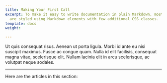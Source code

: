 ```yaml
---
title: Making Your First Call
excerpt: To make it easy to write documentation in plain Markdown, most UI components
  are styled using Markdown elements with few additional CSS classes.
template: docs
weight: 

---
```

Ut quis consequat risus. Aenean ut porta ligula. Morbi id ante eu nisi suscipit maximus. Fusce ac congue quam. Nulla id elit facilisis, consequat magna vitae, scelerisque elit. Nullam lacinia elit in arcu scelerisque, ac volutpat neque sodales.

***

Here are the articles in this section: